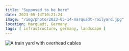 ```yaml
---
title: "Supposed to be here"
date: 2023-05-14T10:21:24
image: "/img/photo/2023-05-14-marquadt-railyard.jpg"
location: Marquadt, Germany
tags: [ infrastructure, germany, landscape ]
---
```


![A train yard with overhead cables](/img/photo/2023-05-14-marquadt-railyard.jpg)
